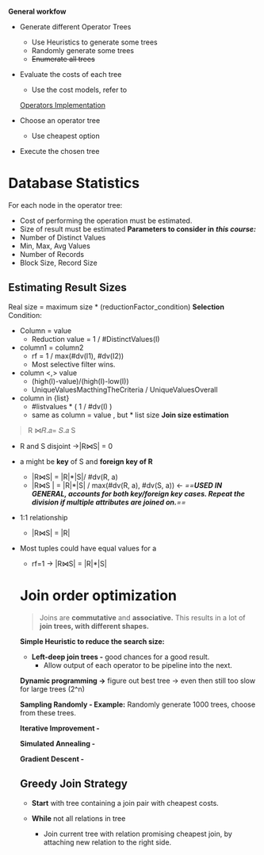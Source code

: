 **General workfow**
- Generate different Operator Trees
    - Use Heuristics to generate some trees
    - Randomly generate some trees
    - ~~Enumerate all trees~~
- Evaluate the costs of each tree
    
    - Use the cost models, refer to
    
    [Operators Implementation](Operators%20Implementation.md)
    
- Choose an operator tree
    - Use cheapest option
- Execute the chosen tree
# Database Statistics
For each node in the operator tree:
- Cost of performing the operation must be estimated.
- Size of result must be estimated
**Parameters to consider in** _**this course:**_
- Number of Distinct Values
- Min, Max, Avg Values
- Number of Records
- Block Size, Record Size
## Estimating Result Sizes
Real size = maximum size * (reductionFactor_condition)
**Selection**
Condition:
- Column = value
    - Reduction value = 1 / \#DistinctValues(I)
- column1 = column2
    - rf = 1 / max(\#dv(I1), #dv(I2))
    - Most selective filter wins.
- column <,> value
    - (high(I)-value)/(high(I)-low(I))
    - UniqueValuesMacthingTheCriteria / UniqueValuesOverall
- column in {list}
    - \#listvalues * ( 1 / \#dv(I) )
    - same as column = value , but * list size
**Join size estimation**

> R ⋈𝑅.𝑎= 𝑆.𝑎 S
- R and S disjoint →|R⋈S| = 0
- a might be **key** of S and **foreign key of R**
    - |R⋈S| = |R|*|S|/ \#dv(R, a)
    - |R⋈S | = |R|*|S| / max(\#dv(R, a), #dv(S, a)) ← _==**USED IN GENERAL, accounts for both key/foreign key cases. Repeat the division if multiple attributes are joined on.**==_
- 1:1 relationship
    - |R⋈S| = |R|
- Most tuples could have equal values for a
    
    - rf=1 → |R⋈S| = |R|*|S|
    
      
    
    # Join order optimization
    
    > Joins are **commutative** and **associative.** This results in a lot of **join trees, with different shapes.**
    
    **Simple Heuristic to reduce the search size:**
    
    - **Left-deep join trees -** good chances for a good result.
        - Allow output of each operator to be pipeline into the next.
    
    **Dynamic programming →** figure out best tree → even then still too slow for large trees (2^n)
    
      
    
    **Sampling Randomly - Example:** Randomly generate 1000 trees, choose from these trees.
    
    **Iterative Improvement -**
    
    **Simulated Annealing -**
    
    **Gradient Descent -**
    
      
    
    ## Greedy Join Strategy
    
    - **Start** with tree containing a join pair with cheapest costs.
    - **While** not all relations in tree
        
        - Join current tree with relation promising cheapest join, by attaching new relation to the right side.